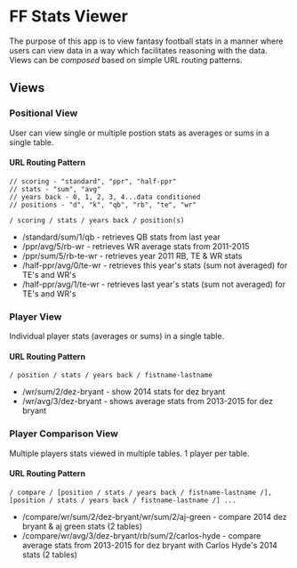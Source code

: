 # FF Stats Viewer

The purpose of this app is to view fantasy football stats in a manner where users can view data in a way which facilitates reasoning with the data. Views can be *composed* based on simple URL routing patterns. 

## Views

### Positional View

User can view single or multiple postion stats as averages or sums in a single table.

#### URL Routing Pattern

	// scoring - "standard", "ppr", "half-ppr"
	// stats - "sum", "avg"
	// years back - 0, 1, 2, 3, 4...data conditioned
	// positions - "d", "k", "qb", "rb", "te", "wr"

	/ scoring / stats / years back / position(s)

- /standard/sum/1/qb - retrieves QB stats from last year
- /ppr/avg/5/rb-wr - retrieves WR average stats from 2011-2015
- /ppr/sum/5/rb-te-wr - retrieves year 2011 RB, TE & WR stats
- /half-ppr/avg/0/te-wr - retrieves this year's stats (sum not averaged) for TE's and WR's
- /half-ppr/avg/1/te-wr - retrieves last year's stats (sum not averaged) for TE's and WR's

### Player View

Individual player stats (averages or sums) in a single table.

#### URL Routing Pattern

	/ position / stats / years back / fistname-lastname

- /wr/sum/2/dez-bryant - show 2014 stats for dez bryant
- /wr/avg/3/dez-bryant - shows average stats from 2013-2015 for dez bryant 

### Player Comparison View

Multiple players stats viewed in multiple tables. 1 player per table.

#### URL Routing Pattern

	/ compare / [position / stats / years back / fistname-lastname /], [position / stats / years back / fistname-lastname /] ...

- /compare/wr/sum/2/dez-bryant/wr/sum/2/aj-green - compare 2014 dez bryant & aj green stats (2 tables)
- /compare/wr/avg/3/dez-bryant/rb/sum/2/carlos-hyde - compare average stats from 2013-2015 for dez bryant with Carlos Hyde's 2014 stats (2 tables)
